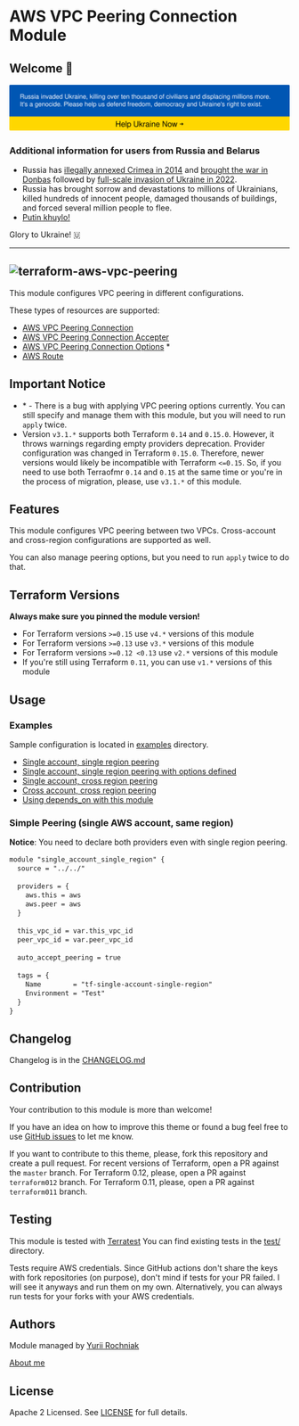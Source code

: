# AWS VPC Peering Connection Module

## Welcome 👋

[![SWUbanner](https://raw.githubusercontent.com/vshymanskyy/StandWithUkraine/main/banner2-direct.svg)](https://github.com/vshymanskyy/StandWithUkraine/blob/main/docs/README.md)

### Additional information for users from Russia and Belarus

* Russia has [illegally annexed Crimea in 2014](https://en.wikipedia.org/wiki/Annexation_of_Crimea_by_the_Russian_Federation) and [brought the war in Donbas](https://en.wikipedia.org/wiki/War_in_Donbas) followed by [full-scale invasion of Ukraine in 2022](https://en.wikipedia.org/wiki/2022_Russian_invasion_of_Ukraine).
* Russia has brought sorrow and devastations to millions of Ukrainians, killed hundreds of innocent people, damaged thousands of buildings, and forced several million people to flee.
* [Putin khuylo!](https://en.wikipedia.org/wiki/Putin_khuylo!)

Glory to Ukraine! 🇺

---

![terraform-aws-vpc-peering](https://github.com/grem11n/terraform-aws-vpc-peering/workflows/terraform-aws-vpc-peering/badge.svg)
---

This module configures VPC peering in different configurations.

These types of resources are supported:
*  [AWS VPC Peering Connection](https://registry.terraform.io/providers/hashicorp/aws/latest/docs/resources/vpc_peering_connection)
* [AWS VPC Peering Connection Accepter](https://registry.terraform.io/providers/hashicorp/aws/latest/docs/resources/vpc_peering_connection_accepter)
* [AWS VPC Peering Connection Options](https://registry.terraform.io/providers/hashicorp/aws/latest/docs/resources/vpc_peering_connection_options) \*
* [AWS Route](https://registry.terraform.io/providers/hashicorp/aws/latest/docs/resources/route)


## Important Notice

* \* - There is a bug with applying VPC peering options currently. You can still specify and manage them with this module, but you will need to run `apply` twice.
* Version `v3.1.*` supports both Terraform `0.14` and `0.15.0`. However, it throws warnings regarding empty providers deprecation. Provider configuration was changed in Terraform `0.15.0`. Therefore, newer versions would likely be incompatible with Terraform `<=0.15`. So, if you need to use both Terraofmr `0.14` and `0.15` at the same time or you're in the process of migration, please, use `v3.1.*` of this module.

## Features

This module configures VPC peering between two VPCs. Cross-account and cross-region configurations are supported as well.

You can also manage peering options, but you need to run `apply` twice to do that.

## Terraform Versions

**Always make sure you pinned the module version!**

* For Terraform versions `>=0.15` use `v4.*` versions of this module
* For Terraform versions `>=0.13` use `v3.*` versions of this module
* For Terraform versions `>=0.12 <0.13` use `v2.*` versions of this module
* If you're still using Terraform `0.11`, you can use `v1.*` versions of this module

## Usage

### Examples

Sample configuration is located in [examples](https://github.com/grem11n/terraform-aws-vpc-peering/blob/master/examples) directory.

* [Single account, single region peering](https://github.com/grem11n/terraform-aws-vpc-peering/blob/master/examples/single-account-single-region/README.md)
* [Single account, single region peering with options defined](https://github.com/grem11n/terraform-aws-vpc-peering/blob/master/examples/single-account-single-region-with-options/README.md)
* [Single account, cross region peering](https://github.com/grem11n/terraform-aws-vpc-peering/blob/master/examples/single-account-multi-region/README.md)
* [Cross account, cross region peering](https://github.com/grem11n/terraform-aws-vpc-peering/blob/master/examples/multi-account-multi-region/README.md)
* [Using depends_on with this module](https://github.com/grem11n/terraform-aws-vpc-peering/blob/master/examples/module-depends-on/README.md)


### Simple Peering (single AWS account, same region)
**Notice**: You need to declare both providers even with single region peering.

```
module "single_account_single_region" {
  source = "../../"

  providers = {
    aws.this = aws
    aws.peer = aws
  }

  this_vpc_id = var.this_vpc_id
  peer_vpc_id = var.peer_vpc_id

  auto_accept_peering = true

  tags = {
    Name        = "tf-single-account-single-region"
    Environment = "Test"
  }
}
```

## Changelog

Changelog is in the [CHANGELOG.md](CHANGELOG.md)

## Contribution

Your contribution to this module is more than welcome!

If you have an idea on how to improve this theme or found a bug feel free to use [GitHub issues](https://github.com/grem11n/terraform-aws-vpc-peering/issues) to let me know.

If you want to contribute to this theme, please, fork this repository and create a pull request. For recent versions of Terraform, open a PR against the `master` branch. For Terraform 0.12, please, open a PR against `terraform012` branch. For Terraform 0.11, please, open a PR against `terraform011` branch.

## Testing

This module is tested with [Terratest](https://github.com/gruntwork-io/terratest)
You can find existing tests in the [test/](https://github.com/grem11n/terraform-aws-vpc-peering/blob/master/test) directory.

Tests require AWS credentials. Since GitHub actions don't share the keys with fork repositories (on purpose), don't mind if tests for your PR failed. I will see it anyways and run them on my own. Alternatively, you can always run tests for your forks with your AWS credentials.

## Authors

Module managed by [Yurii Rochniak](https://github.com/grem11n)

[About me](https://grem1.in)

## License
Apache 2 Licensed. See [LICENSE](https://github.com/grem11n/terraform-aws-vpc-peering/blob/master/LICENSE.md) for full details.
